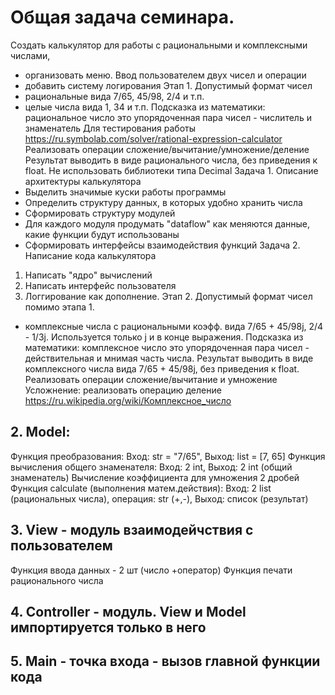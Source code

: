 # Общая задача семинара.
Создать калькулятор для работы с рациональными и комплексными числами,
- организовать меню. Ввод пользователем двух чисел и операции
- добавить систему логирования
Этап 1.
Допустимый формат чисел
- рациональные вида 7/65, 45/98, 2/4 и т.п.
- целые числа вида 1, 34 и т.п.
Подсказка из математики: рациональное число это упорядоченная пара чисел - числитель и знаменатель
Для тестирования работы https://ru.symbolab.com/solver/rational-expression-calculator
Реализовать операции сложение/вычитание/умножение/деление
Результат выводить в виде рационального числа, без приведения к float.
Не использовать библиотеки типа Decimal
Задача 1. Описание архитектуры калькулятора
- Выделить значимые куски работы программы
- Определить структуру данных, в которых удобно хранить числа
- Сформировать структуру модулей
- Для каждого модуля продумать "dataflow" как меняются данные, какие функции будут использованы
- Сформировать интерфейсы взаимодействия функций
Задача 2. Написание кода калькулятора
1) Написать "ядро" вычислений
2) Написать интерфейс пользователя
3) Логгирование как дополнение.
Этап 2.
Допустимый формат чисел помимо этапа 1.
- комплексные числа с рациональными коэфф. вида 7/65 + 45/98j, 2/4 - 1/3j. 
Используется только j и в конце выражения.
Подсказка из математики: комплексное число это упорядоченная пара чисел - действительная 
и мнимая часть числа.
Результат выводить в виде комплексного числа вида 7/65 + 45/98j, без приведения к float.
Реализовать операции сложение/вычитание и умножение
Усложнение: реализовать операцию деление
https://ru.wikipedia.org/wiki/Комплексное_число

## 2. Model:
Функция преобразования: Вход: str = "7/65", Выход: list = [7, 65]
Функция вычисления общего знаменателя: Вход: 2 int, Выход: 2 int (общий знаменатель)
Вычисление коэффициента для умножения 2 дробей
Функция calculate (выполнения матем.действия): Вход: 2 list (рациональных числа), операция: str (+,-), Выход: список (результат)

## 3. View - модуль взаимодейчствия с пользователем
Функция ввода данных - 2 шт (число +оператор)
Функция печати рационального числа

## 4.  Controller - модуль. View и Model импортируется только в него
## 5.  Main - точка входа - вызов главной функции кода